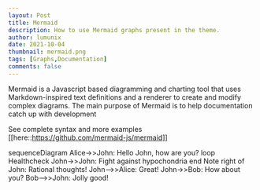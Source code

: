 ```yaml
---
layout: Post
title: Mermaid
description: How to use Mermaid graphs present in the theme.
author: lumunix
date: 2021-10-04
thumbnail: mermaid.png
tags: [Graphs,Documentation]
comments: false
---
```

Mermaid is a Javascript based diagramming and charting tool that uses Markdown-inspired text definitions and a renderer to create and modify complex diagrams. The main purpose of Mermaid is to help documentation catch up with development

See complete syntax and more examples [[here::https://github.com/mermaid-js/mermaid]]

<div class="mermaid">
sequenceDiagram
Alice->>John: Hello John, how are you?
loop Healthcheck
    John->>John: Fight against hypochondria
end
Note right of John: Rational thoughts!
John-->>Alice: Great!
John->>Bob: How about you?
Bob-->>John: Jolly good!
</div>
